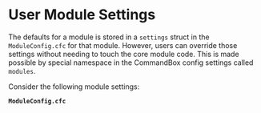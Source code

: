 # User Module Settings

The defaults for a module is stored in a `settings` struct in the `ModuleConfig.cfc` for that module.  However, users can override those settings without needing to touch the core module code.  This is made possible by special namespace in the CommandBox config settings called `modules`.

Consider the following module settings:

**`ModuleConfig.cfc`**

